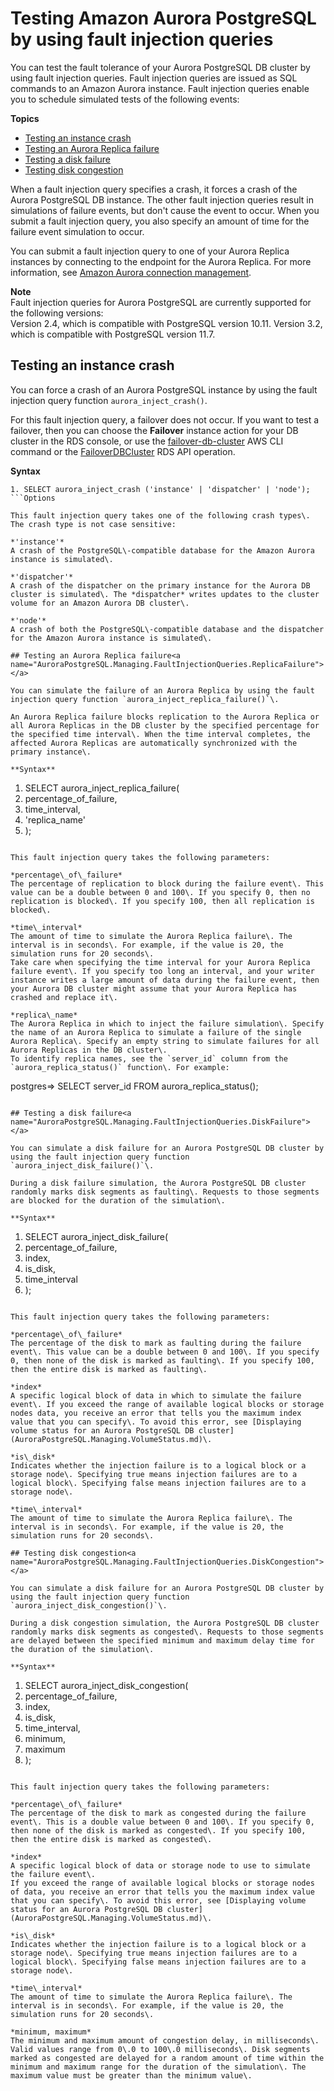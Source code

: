 # Testing Amazon Aurora PostgreSQL by using fault injection queries<a name="AuroraPostgreSQL.Managing.FaultInjectionQueries"></a>

You can test the fault tolerance of your Aurora PostgreSQL DB cluster by using fault injection queries\. Fault injection queries are issued as SQL commands to an Amazon Aurora instance\. Fault injection queries enable you to schedule simulated tests of the following events:

**Topics**
+ [Testing an instance crash](#AuroraPostgreSQL.Managing.FaultInjectionQueries.Crash)
+ [Testing an Aurora Replica failure](#AuroraPostgreSQL.Managing.FaultInjectionQueries.ReplicaFailure)
+ [Testing a disk failure](#AuroraPostgreSQL.Managing.FaultInjectionQueries.DiskFailure)
+ [Testing disk congestion](#AuroraPostgreSQL.Managing.FaultInjectionQueries.DiskCongestion)

When a fault injection query specifies a crash, it forces a crash of the Aurora PostgreSQL DB instance\. The other fault injection queries result in simulations of failure events, but don't cause the event to occur\. When you submit a fault injection query, you also specify an amount of time for the failure event simulation to occur\.

You can submit a fault injection query to one of your Aurora Replica instances by connecting to the endpoint for the Aurora Replica\. For more information, see [Amazon Aurora connection management](Aurora.Overview.Endpoints.md)\.

**Note**  
Fault injection queries for Aurora PostgreSQL are currently supported for the following versions:  
Version 2\.4, which is compatible with PostgreSQL version 10\.11\.
Version 3\.2, which is compatible with PostgreSQL version 11\.7\.
 

## Testing an instance crash<a name="AuroraPostgreSQL.Managing.FaultInjectionQueries.Crash"></a>

You can force a crash of an Aurora PostgreSQL instance by using the fault injection query function `aurora_inject_crash()`\.

For this fault injection query, a failover does not occur\. If you want to test a failover, then you can choose the **Failover** instance action for your DB cluster in the RDS console, or use the [failover\-db\-cluster](https://docs.aws.amazon.com/cli/latest/reference/rds/failover-db-cluster.html) AWS CLI command or the [FailoverDBCluster](https://docs.aws.amazon.com/AmazonRDS/latest/APIReference/API_FailoverDBCluster.html) RDS API operation\. 

**Syntax**

```
1. SELECT aurora_inject_crash ('instance' | 'dispatcher' | 'node');
```Options

This fault injection query takes one of the following crash types\. The crash type is not case sensitive:

*'instance'*  
A crash of the PostgreSQL\-compatible database for the Amazon Aurora instance is simulated\.

*'dispatcher'*  
A crash of the dispatcher on the primary instance for the Aurora DB cluster is simulated\. The *dispatcher* writes updates to the cluster volume for an Amazon Aurora DB cluster\.

*'node'*  
A crash of both the PostgreSQL\-compatible database and the dispatcher for the Amazon Aurora instance is simulated\.

## Testing an Aurora Replica failure<a name="AuroraPostgreSQL.Managing.FaultInjectionQueries.ReplicaFailure"></a>

You can simulate the failure of an Aurora Replica by using the fault injection query function `aurora_inject_replica_failure()`\.

An Aurora Replica failure blocks replication to the Aurora Replica or all Aurora Replicas in the DB cluster by the specified percentage for the specified time interval\. When the time interval completes, the affected Aurora Replicas are automatically synchronized with the primary instance\.

**Syntax**

```
1. SELECT aurora_inject_replica_failure(
2.    percentage_of_failure, 
3.    time_interval, 
4.    'replica_name'
5. );
```Options

This fault injection query takes the following parameters:

*percentage\_of\_failure*  
The percentage of replication to block during the failure event\. This value can be a double between 0 and 100\. If you specify 0, then no replication is blocked\. If you specify 100, then all replication is blocked\.

*time\_interval*  
The amount of time to simulate the Aurora Replica failure\. The interval is in seconds\. For example, if the value is 20, the simulation runs for 20 seconds\.  
Take care when specifying the time interval for your Aurora Replica failure event\. If you specify too long an interval, and your writer instance writes a large amount of data during the failure event, then your Aurora DB cluster might assume that your Aurora Replica has crashed and replace it\.

*replica\_name*  
The Aurora Replica in which to inject the failure simulation\. Specify the name of an Aurora Replica to simulate a failure of the single Aurora Replica\. Specify an empty string to simulate failures for all Aurora Replicas in the DB cluster\.   
To identify replica names, see the `server_id` column from the `aurora_replica_status()` function\. For example:  

```
postgres=> SELECT server_id FROM aurora_replica_status();
```

## Testing a disk failure<a name="AuroraPostgreSQL.Managing.FaultInjectionQueries.DiskFailure"></a>

You can simulate a disk failure for an Aurora PostgreSQL DB cluster by using the fault injection query function `aurora_inject_disk_failure()`\.

During a disk failure simulation, the Aurora PostgreSQL DB cluster randomly marks disk segments as faulting\. Requests to those segments are blocked for the duration of the simulation\.

**Syntax**

```
1. SELECT aurora_inject_disk_failure(
2.    percentage_of_failure, 
3.    index, 
4.    is_disk, 
5.    time_interval
6. );
```Options

This fault injection query takes the following parameters:

*percentage\_of\_failure*  
The percentage of the disk to mark as faulting during the failure event\. This value can be a double between 0 and 100\. If you specify 0, then none of the disk is marked as faulting\. If you specify 100, then the entire disk is marked as faulting\.

*index*  
A specific logical block of data in which to simulate the failure event\. If you exceed the range of available logical blocks or storage nodes data, you receive an error that tells you the maximum index value that you can specify\. To avoid this error, see [Displaying volume status for an Aurora PostgreSQL DB cluster](AuroraPostgreSQL.Managing.VolumeStatus.md)\.

*is\_disk*  
Indicates whether the injection failure is to a logical block or a storage node\. Specifying true means injection failures are to a logical block\. Specifying false means injection failures are to a storage node\.

*time\_interval*  
The amount of time to simulate the Aurora Replica failure\. The interval is in seconds\. For example, if the value is 20, the simulation runs for 20 seconds\.

## Testing disk congestion<a name="AuroraPostgreSQL.Managing.FaultInjectionQueries.DiskCongestion"></a>

You can simulate a disk failure for an Aurora PostgreSQL DB cluster by using the fault injection query function `aurora_inject_disk_congestion()`\.

During a disk congestion simulation, the Aurora PostgreSQL DB cluster randomly marks disk segments as congested\. Requests to those segments are delayed between the specified minimum and maximum delay time for the duration of the simulation\.

**Syntax**

```
1. SELECT aurora_inject_disk_congestion(
2.    percentage_of_failure, 
3.    index, 
4.    is_disk, 
5.    time_interval, 
6.    minimum, 
7.    maximum
8. );
```Options

This fault injection query takes the following parameters:

*percentage\_of\_failure*  
The percentage of the disk to mark as congested during the failure event\. This is a double value between 0 and 100\. If you specify 0, then none of the disk is marked as congested\. If you specify 100, then the entire disk is marked as congested\.

*index*  
A specific logical block of data or storage node to use to simulate the failure event\.  
If you exceed the range of available logical blocks or storage nodes of data, you receive an error that tells you the maximum index value that you can specify\. To avoid this error, see [Displaying volume status for an Aurora PostgreSQL DB cluster](AuroraPostgreSQL.Managing.VolumeStatus.md)\.

*is\_disk*  
Indicates whether the injection failure is to a logical block or a storage node\. Specifying true means injection failures are to a logical block\. Specifying false means injection failures are to a storage node\.

*time\_interval*  
The amount of time to simulate the Aurora Replica failure\. The interval is in seconds\. For example, if the value is 20, the simulation runs for 20 seconds\.

*minimum, maximum*  
The minimum and maximum amount of congestion delay, in milliseconds\. Valid values range from 0\.0 to 100\.0 milliseconds\. Disk segments marked as congested are delayed for a random amount of time within the minimum and maximum range for the duration of the simulation\. The maximum value must be greater than the minimum value\.